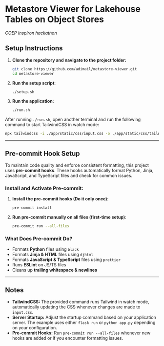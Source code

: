 # Metastore Viewer for Lakehouse Tables on Object Stores

_COEP Inspiron hackathon_

## Setup Instructions

1. **Clone the repository and navigate to the project folder:**

   ```sh
   git clone https://github.com/adimail/metastore-viewer.git
   cd metastore-viewer
   ```

2. **Run the setup script:**

   ```sh
   ./setup.sh
   ```

3. **Run the application:**
   ```sh
   ./run.sh
   ```

After running `./run.sh`, open another terminal and run the following command to start TailwindCSS in watch mode:

```sh
npx tailwindcss -i ./app/static/css/input.css -o ./app/static/css/tailwind.css --watch
```

---

## Pre-commit Hook Setup

To maintain code quality and enforce consistent formatting, this project uses **pre-commit hooks**. These hooks automatically format Python, Jinja, JavaScript, and TypeScript files and check for common issues.

### Install and Activate Pre-commit:

1. **Install the pre-commit hooks (Do it only once)**:

   ```sh
   pre-commit install
   ```

2. **Run pre-commit manually on all files (first-time setup)**:
   ```sh
   pre-commit run --all-files
   ```

### What Does Pre-commit Do?

- Formats **Python** files using `black`
- Formats **Jinja & HTML** files using `djhtml`
- Formats **JavaScript & TypeScript** files using `prettier`
- Runs **ESLint** on JS/TS files
- Cleans up **trailing whitespace & newlines**

---

## Notes

- **TailwindCSS:** The provided command runs Tailwind in watch mode, automatically updating the CSS whenever changes are made to `input.css`.
- **Server Startup:** Adjust the startup command based on your application server. The example uses either `flask run` or `python app.py` depending on your configuration.
- **Pre-commit Hooks:** Run `pre-commit run --all-files` whenever new hooks are added or if you encounter formatting issues.
